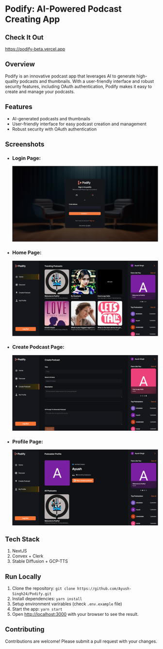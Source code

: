 # Podify: AI-Powered Podcast Creating App

## Check It Out

https://podify-beta.vercel.app

## Overview

Podify is an innovative podcast app that leverages AI to generate high-quality podcasts and thumbnails. With a user-friendly interface and robust security features, including OAuth authentication, Podify makes it easy to create and manage your podcasts.

## Features

- AI-generated podcasts and thumbnails
- User-friendly interface for easy podcast creation and management
- Robust security with OAuth authentication

## Screenshots

- ### Login Page:
  ![login page](image-1.png)
- ### Home Page:
  ![home page](image.png)
- ### Create Podcast Page:
  ![create podcast page](<Screenshot 2024-08-14 013613-1.png>)
- ### Profile Page:
  ![profile page](<Screenshot 2024-08-14 013646.png>)

## Tech Stack

1. NextJS
2. Convex + Clerk
3. Stable Diffusion + GCP-TTS

## Run Locally

1. Clone the repository: `git clone https://github.com/Ayush-Singh24/Podify.git`
2. Install dependencies: `yarn install`
3. Setup environment varirables (check `.env.example` file)
4. Start the app: `yarn start`
5. Open [http://localhost:3000](http://localhost:3000) with your browser to see the result.

## Contributing

Contributions are welcome! Please submit a pull request with your changes.

